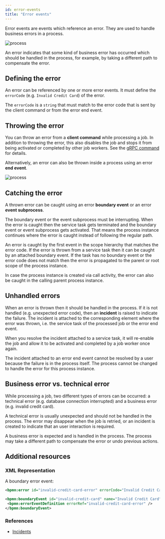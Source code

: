 ```yaml
---
id: error-events
title: "Error events"
---
```


Error events are events which reference an error.
They are used to handle business errors in a process.

![process](assets/error-events.png)

An error indicates that some kind of business error has occurred which should be handled in the process, for example, by taking a different path to compensate the error.

## Defining the error

An error can be referenced by one or more error events.
It must define the `errorCode` (e.g. `Invalid Credit Card`) of the error.

The `errorCode` is a `string` that must match to the error code that is sent by the client command or from the error end event.

## Throwing the error

You can throw an error from a **client command** while processing a job.
In addition to throwing the error, this also disables the job and stops it from being activated or completed by other job workers.
See the [gRPC command](/reference/grpc.md#throwerror-rpc) for details.

Alternatively, an error can also be thrown inside a process using an error **end event**.

![process](assets/error-throw-events.png)

## Catching the error

A thrown error can be caught using an error **boundary event** or an error **event subprocess**.

The boundary event or the event subprocess must be interrupting.
When the error is caught then the service task gets terminated and the boundary event or event subprocess gets activated.
That means the process instance continues where the error is caught instead of following the regular path.

An error is caught by the first event in the scope hierarchy that matches the error code.
If the error is thrown from a service task then it can be caught by an attached boundary event.
If the task has no boundary event or the error code does not match then the error is propagated to the parent or root scope of the process instance.

In case the process instance is created via call activity, the error can also be caught in the calling parent process instance.

## Unhandled errors

When an error is thrown then it should be handled in the process.
If it is not handled (e.g. unexpected error code), then an **incident** is raised to indicate the failure.
The incident is attached to the corresponding element where the error was thrown, i.e. the service task of the processed job or the error end event.

When you resolve the incident attached to a service task, it will re-enable the job and allow it to be activated and completed by a job worker once again.

The incident attached to an error end event cannot be resolved by a user because the failure is in the process itself.
The process cannot be changed to handle the error for this process instance.

## Business error vs. technical error

While processing a job, two different types of errors can be occurred: a technical error (e.g. database connection interrupted) and a business error (e.g. invalid credit card).

A technical error is usually unexpected and should not be handled in the process.
The error may disappear when the job is retried, or an incident is created to indicate that an user interaction is required.

A business error is expected and is handled in the process.
The process may take a different path to compensate the error or undo previous actions.

## Additional resources

 ### XML Representation
A boundary error event:

```xml
<bpmn:error id="invalid-credit-card-error" errorCode="Invalid Credit Card" />

<bpmn:boundaryEvent id="invalid-credit-card" name="Invalid Credit Card" attachedToRef="collect-money">
 <bpmn:errorEventDefinition errorRef="invalid-credit-card-error" />
</bpmn:boundaryEvent>

```

### References

- [Incidents](/product-manuals/concepts/incidents.md)
